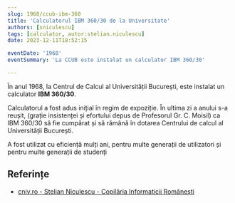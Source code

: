 ```yaml
---
slug: 1968/ccub-ibm-360
title: 'Calculatorul IBM 360/30 de la Universitate'
authors: [sniculescu]
tags: [calculator, autor:stelian.niculescu]
date: 2023-12-11T18:52:15

eventDate: '1968'
eventSummary: 'La CCUB este instalat un calculator IBM 360/30'

---
```


În anul 1968, la Centrul de Calcul al Universității București,
este instalat un calculator **IBM 360/30**.

<!-- truncate -->

Calculatorul a fost adus inițial în regim de expoziție. În ultima zi a anului
s-a reușit, (grație insistenței și efortului depus de Profesorul Gr. C. Moisil)
ca IBM 360/30 să fie cumpărat și să rămână în dotarea Centrului de calcul al
Universității București.

A fost utilizat cu eficiență mulți ani, pentru multe generații de utilizatori și pentru multe generații de studenți

## Referințe

- [cniv.ro - Stelian Niculescu - Copilăria Informaticii Românești](https://cniv.ro/documents/26/CNIV_Volum_Aniversar_2023_-_Versiune_Online_DPxioQg.pdf)

